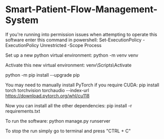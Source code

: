 # Smart-Patient-Flow-Management-System

If you're running into permission issues when attempting to operate this software enter this command in powershell: Set-ExecutionPolicy -ExecutionPolicy Unrestricted -Scope Process

Set up a new python virtual environment:
python -m venv venv

Activate this new virtual environment:
venv\Scripts\Activate

python -m pip install --upgrade pip

You may need to manually install PyTorch if you require CUDA:
pip install torch torchvision torchaudio --index-url https://download.pytorch.org/whl/cu118

Now you can install all the other dependencies:
pip install -r requirements.txt

To run the software:
python manage.py runserver

To stop the run simply go to terminal and press "CTRL + C"